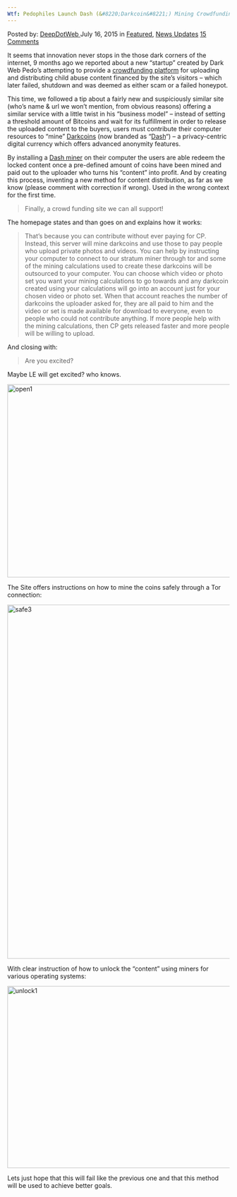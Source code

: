 ```yaml
---
Wtf: Pedophiles Launch Dash (&#8220;Darkcoin&#8221;) Mining Crowdfunding Platform
---
```

<article class="post-listing post-11068 post type-post status-publish format-standard has-post-thumbnail hentry category-deepdot-news category-news-updates tag-crowdfunding tag-darkcoin tag-dash tag-launch tag-mining tag-pedophiles tag-platform tag-wtf">
    <div class="post-inner">
    <p class="post-meta">
    <span>Posted by: <a href="https://www.deepdotweb.com/author/admin/" title="">DeepDotWeb </a></span>
    <span>July 16, 2015</span>
    <span>in <a href="https://www.deepdotweb.com/category/deepdot-news/" rel="category tag">Featured</a>, <a href="https://www.deepdotweb.com/category/news-updates/" rel="category tag">News Updates</a></span>
    <span><a href="https://www.deepdotweb.com/2015/07/16/pedophiles-launch-dash-darkcoin-mining-crowdfunding-platform/#comments">15 Comments</a></span>
    </p>
    <div class="clear"></div>
    <div class="entry">
    <p>It seems that innovation never stops in the those dark corners of the internet, 9 months ago we reported about a new &#8220;startup&#8221; created by Dark Web Pedo&#8217;s attempting to provide a <a href="https://www.deepdotweb.com/2014/11/09/as-drug-markets-are-seized-pedophiles-launch-a-crowdfunding-site/">crowdfunding platform</a> for uploading and distributing child abuse content financed by the site&#8217;s visitors &#8211; which later failed, shutdown and was deemed as either scam or a failed honeypot.</p>
    <p>This time, we followed a tip about a fairly new and suspiciously similar site (who&#8217;s name &amp; url we won&#8217;t mention, from obvious reasons) offering a similar service with a little twist in his &#8220;business model&#8221; &#8211; instead of setting a threshold amount of Bitcoins and wait for its fulfillment in order to release the uploaded content to the buyers, users must contribute their computer resources to &#8220;mine&#8221; <a href="https://www.deepdotweb.com/?s=darkcoin">Darkcoins</a> (now branded as &#8220;<a href="https://www.dashpay.io/">Dash</a>&#8220;) &#8211; a privacy-centric digital currency which offers advanced anonymity features.</p>
    <p>By installing a <a href="https://www.dashpay.io/mining/">Dash miner</a> on their computer the users are able redeem the locked content once a pre-defined amount of coins have been mined and paid out to the uploader who turns his &#8220;content&#8221; into profit. And by creating this process, inventing a new method for content distribution, as far as we know (please comment with correction if wrong). Used in the wrong context for the first time.</p>
    <blockquote><p>Finally, a crowd funding site we can all support!</p></blockquote>
    <p>The homepage states and than goes on and explains how it works:</p>
    <blockquote><p>That&#8217;s because you can contribute without ever paying for CP. Instead, this server will mine darkcoins and use those to pay people who upload private photos and videos. You can help by instructing your computer to connect to our stratum miner through tor and some of the mining calculations used to create these darkcoins will be outsourced to your computer. You can choose which video or photo set you want your mining calculations to go towards and any darkcoin created using your calculations will go into an account just for your chosen video or photo set. When that account reaches the number of darkcoins the uploader asked for, they are all paid to him and the video or set is made available for download to everyone, even to people who could not contribute anything. If more people help with the mining calculations, then CP gets released faster and more people will be willing to upload.</p></blockquote>
    <p>And closing with:</p>
    <blockquote><p>Are you excited?</p></blockquote>
    <p>Maybe LE will get excited? who knows.</p>
    <p><a href="https://www.deepdotweb.com/wp-content/uploads/2015/07/open1.png"><img class="aligncenter size-full wp-image-11072" src="https://www.deepdotweb.com/wp-content/uploads/2015/07/open1.png" alt="open1" width="795" height="438" srcset="https://www.deepdotweb.com/wp-content/uploads/2015/07/open1.png 795w, https://www.deepdotweb.com/wp-content/uploads/2015/07/open1-300x165.png 300w" sizes="(max-width: 795px) 100vw, 795px" /></a></p>
    <p>The Site offers instructions on how to mine the coins safely through a Tor connection:</p>
    <p><a href="https://www.deepdotweb.com/wp-content/uploads/2015/07/safe3.png"><img class="aligncenter size-full wp-image-11073" src="https://www.deepdotweb.com/wp-content/uploads/2015/07/safe3.png" alt="safe3" width="753" height="803" srcset="https://www.deepdotweb.com/wp-content/uploads/2015/07/safe3.png 753w, https://www.deepdotweb.com/wp-content/uploads/2015/07/safe3-281x300.png 281w" sizes="(max-width: 753px) 100vw, 753px" /></a></p>
    <p>With clear instruction of how to unlock the &#8220;content&#8221; using miners for various operating systems:</p>
    <p><a href="https://www.deepdotweb.com/wp-content/uploads/2015/07/unlock1.png"><img class="aligncenter size-full wp-image-11074" src="https://www.deepdotweb.com/wp-content/uploads/2015/07/unlock1.png" alt="unlock1" width="719" height="413" srcset="https://www.deepdotweb.com/wp-content/uploads/2015/07/unlock1.png 719w, https://www.deepdotweb.com/wp-content/uploads/2015/07/unlock1-300x172.png 300w" sizes="(max-width: 719px) 100vw, 719px" /></a></p>
    <p>Lets just hope that this will fail like the previous one and that this method will be used to achieve better goals.</p>
    </div>
    <span style="display:none"><a href="https://www.deepdotweb.com/tag/crowdfunding/" rel="tag">crowdfunding</a> <a href="https://www.deepdotweb.com/tag/darkcoin/" rel="tag">darkcoin</a> <a href="https://www.deepdotweb.com/tag/dash/" rel="tag">dash</a> <a href="https://www.deepdotweb.com/tag/launch/" rel="tag">launch</a> <a href="https://www.deepdotweb.com/tag/mining/" rel="tag">mining</a> <a href="https://www.deepdotweb.com/tag/pedophiles/" rel="tag">pedophiles</a> <a href="https://www.deepdotweb.com/tag/platform/" rel="tag">platform</a> <a href="https://www.deepdotweb.com/tag/wtf/" rel="tag">wtf</a></span> <span style="display:none" class="updated">2015-07-16</span>
    <div style="display:none" class="vcard author" itemprop="author" itemscope itemtype="http://schema.org/Person"><strong class="fn" itemprop="name"><a href="https://www.deepdotweb.com/author/admin/" title="Posts by DeepDotWeb" rel="author">DeepDotWeb</a></strong></div>
    </div>
</article>

